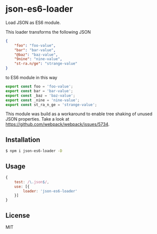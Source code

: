 # json-es6-loader

Load JSON as ES6 module. 

This loader transforms the following JSON

```json
{
    "foo": "foo-value",
    "bar": "bar-value",
    "@baz": "baz-value",
    "9nine": "nine-value",
    "st-ra.n/ge": "strange-value"
}
```

to ES6 module in this way

```js
export const foo = 'foo-value';
export const bar = 'bar-value';
export const _baz = 'baz-value';
export const _nine = 'nine-value';
export const st_ra_n_ge = 'strange-value';
```

This module was build as a workaround to enable tree shaking of unused JSON properties. Take a look at https://github.com/webpack/webpack/issues/5734.

## Installation

```sh
$ npm i json-es6-loader -D
```

## Usage

```js
{
    test: /\.json$/,
    use: [{
        loader: 'json-es6-loader'
    }]
}
```

## License

MIT
